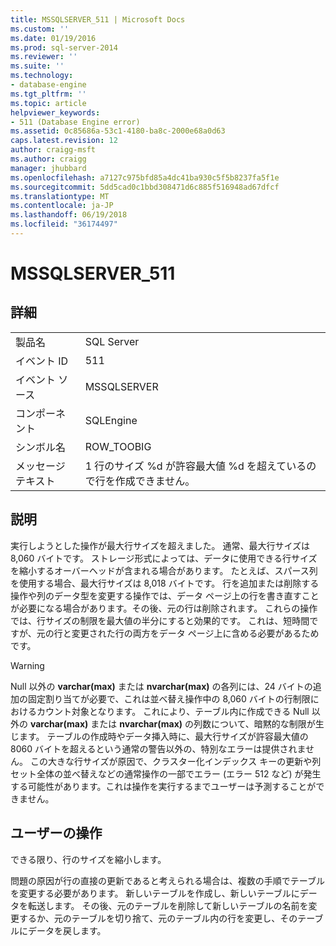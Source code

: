 ```yaml
---
title: MSSQLSERVER_511 | Microsoft Docs
ms.custom: ''
ms.date: 01/19/2016
ms.prod: sql-server-2014
ms.reviewer: ''
ms.suite: ''
ms.technology:
- database-engine
ms.tgt_pltfrm: ''
ms.topic: article
helpviewer_keywords:
- 511 (Database Engine error)
ms.assetid: 0c85686a-53c1-4180-ba8c-2000e68a0d63
caps.latest.revision: 12
author: craigg-msft
ms.author: craigg
manager: jhubbard
ms.openlocfilehash: a7127c975bfd85a4dc41ba930c5f5b8237fa5f1e
ms.sourcegitcommit: 5dd5cad0c1bbd308471d6c885f516948ad67dfcf
ms.translationtype: MT
ms.contentlocale: ja-JP
ms.lasthandoff: 06/19/2018
ms.locfileid: "36174497"
---
```

# <a name="mssqlserver511"></a>MSSQLSERVER_511
    
## <a name="details"></a>詳細  
  
|||  
|-|-|  
|製品名|SQL Server|  
|イベント ID|511|  
|イベント ソース|MSSQLSERVER|  
|コンポーネント|SQLEngine|  
|シンボル名|ROW_TOOBIG|  
|メッセージ テキスト|1 行のサイズ %d が許容最大値 %d を超えているので行を作成できません。|  
  
## <a name="explanation"></a>説明  
 実行しようとした操作が最大行サイズを超えました。 通常、最大行サイズは 8,060 バイトです。 ストレージ形式によっては、データに使用できる行サイズを縮小するオーバーヘッドが含まれる場合があります。 たとえば、スパース列を使用する場合、最大行サイズは 8,018 バイトです。 行を追加または削除する操作や列のデータ型を変更する操作では、データ ページ上の行を書き直すことが必要になる場合があります。その後、元の行は削除されます。 これらの操作では、行サイズの制限を最大値の半分にすると効果的です。 これは、短時間ですが、元の行と変更された行の両方をデータ ページ上に含める必要があるためです。  
  
> [!WARNING]  
>  Null 以外の **varchar(max)** または **nvarchar(max)** の各列には、24 バイトの追加の固定割り当てが必要で、これは並べ替え操作中の 8,060 バイトの行制限におけるカウント対象となります。 これにより、テーブル内に作成できる Null 以外の **varchar(max)** または **nvarchar(max)** の列数について、暗黙的な制限が生じます。 テーブルの作成時やデータ挿入時に、最大行サイズが許容最大値の 8060 バイトを超えるという通常の警告以外の、特別なエラーは提供されません。 この大きな行サイズが原因で、クラスター化インデックス キーの更新や列セット全体の並べ替えなどの通常操作の一部でエラー (エラー 512 など) が発生する可能性があります。これは操作を実行するまでユーザーは予測することができません。  
  
## <a name="user-action"></a>ユーザーの操作  
 できる限り、行のサイズを縮小します。  
  
 問題の原因が行の直接の更新であると考えられる場合は、複数の手順でテーブルを変更する必要があります。 新しいテーブルを作成し、新しいテーブルにデータを転送します。 その後、元のテーブルを削除して新しいテーブルの名前を変更するか、元のテーブルを切り捨て、元のテーブル内の行を変更し、そのテーブルにデータを戻します。  
  
  